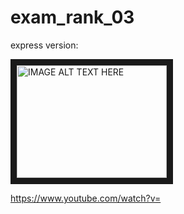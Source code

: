 # exam_rank_03

express version:

<a href="http://www.youtube.com/watch?feature=player_embedded&v=xLuG0j3NYZc
" target="_blank"><img src="http://img.youtube.com/vi/xLuG0j3NYZc/0.jpg" 
alt="IMAGE ALT TEXT HERE" width="240" height="180" border="10" /></a>


https://www.youtube.com/watch?v=
